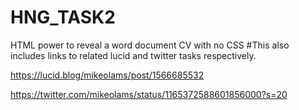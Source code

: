 # HNG_TASK2
HTML power to reveal a word document CV with no CSS 
#This also includes links to related lucid and twitter tasks respectively.

https://lucid.blog/mikeolams/post/1566685532

https://twitter.com/mikeolams/status/1165372588601856000?s=20
